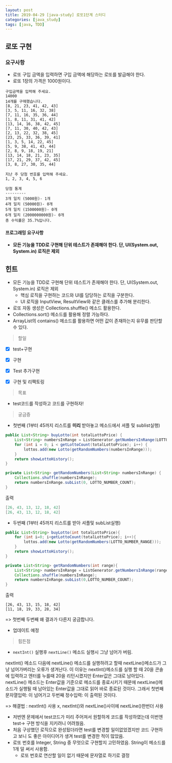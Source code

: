 ```yaml
---
layout: post
title: 2019-04-29 [java-study] 로또1단계 스터디
categories: [java_study]
tags: [java, TDD]
---
```

## 로또 구현

### 요구사항

- 로또 구입 금액을 입력하면 구입 금액에 해당하는 로또를 발급해야 한다.
- 로또 1장의 가격은 1000원이다.

```
구입금액을 입력해 주세요.
14000
14개를 구매했습니다.
[8, 21, 23, 41, 42, 43]
[3, 5, 11, 16, 32, 38]
[7, 11, 16, 35, 36, 44]
[1, 8, 11, 31, 41, 42]
[13, 14, 16, 38, 42, 45]
[7, 11, 30, 40, 42, 43]
[2, 13, 22, 32, 38, 45]
[23, 25, 33, 36, 39, 41]
[1, 3, 5, 14, 22, 45]
[5, 9, 38, 41, 43, 44]
[2, 8, 9, 18, 19, 21]
[13, 14, 18, 21, 23, 35]
[17, 21, 29, 37, 42, 45]
[3, 8, 27, 30, 35, 44]

지난 주 당첨 번호를 입력해 주세요.
1, 2, 3, 4, 5, 6

당첨 통계
---------
3개 일치 (5000원)- 1개
4개 일치 (50000원)- 0개
5개 일치 (1500000원)- 0개
6개 일치 (2000000000원)- 0개
총 수익률은 35.7%입니다.
```

#### 프로그래밍 요구사항

- **모든 기능을 TDD로 구현해 단위 테스트가 존재해야 한다. 단, UI(System.out, System.in) 로직은 제외**

## 힌트

- 모든 기능을 TDD로 구현해 단위 테스트가 존재해야 한다. 단, UI(System.out, System.in) 로직은 제외
  - 핵심 로직을 구현하는 코드와 UI를 담당하는 로직을 구분한다.
  - UI 로직을 InputView, ResultView와 같은 클래스를 추가해 분리한다.
- 로또 자동 생성은 Collections.shuffle() 메소드 활용한다.
- Collections.sort() 메소드를 활용해 정렬 가능하다.
- ArrayList의 contains() 메소드를 활용하면 어떤 값이 존재하는지 유무를 판단할 수 있다.



> 할일

- [x] test+구현
- [x] 구현
- [x] Test 추가구현
- [x] 구현 및 리팩토링



> 목표

- test코드를 작성하고 코드를 구현하자!



> 궁금증

- 첫번째 (1부터 45까지 리스트를 **미리** 받아놓고 메소드에서 셔플 및 sublist실행)

```java
public List<String> buyLotto(int totalLottoPrice) {
    List<String> numbersInRange = ListGenerator.getNumbersInRange(LOTTO_NUMBER_RANGE);
    for (int i = 0; i < getLottoCount(totalLottoPrice); i++) {
        lottos.add(new Lotto(getRandomNumbers(numbersInRange)));
    }
    return showLottoHistory();
}
```

```java
private List<String> getRandomNumbers(List<String> numbersInRange) {
    Collections.shuffle(numbersInRange);
    return numbersInRange.subList(0, LOTTO_NUMBER_COUNT);
}
```

출력

```java
[26, 43, 13, 12, 18, 42]
[26, 43, 13, 12, 18, 42]
```



- 두번째 (1부터 45까지 리스트를 받아 셔플및 subList실행)

```java
public List<String> buyLotto(int totalLottoPrice){
    for (int i=0; i<getLottoCount(totalLottoPrice); i++){
        lottos.add(new Lotto(getRandomNumbers(LOTTO_NUMBER_RANGE)));
    }
    return showLottoHistory();
}
```

```java
private List<String> getRandomNumbers(int range){
    List<String> numbersInRange = ListGenerator.getNumbersInRange(range);
    Collections.shuffle(numbersInRange);
    return numbersInRange.subList(0,LOTTO_NUMBER_COUNT);
}
```

출력

```
[26, 43, 13, 15, 18, 42]
[11, 18, 19, 33, 28, 34]
```



=> 첫번째 두번째 왜 결과가 다른지 궁금합니다.
- 업데이트 예정



> 힘든점

- `nextInt()` 실행후 `nextLine()` 메소드 실행시 그냥 넘어가 버림.

nextInt() 메소드 다음에 nextLine() 메소드를 실행하려고 할때 nextLine()메소드가 그냥 넘어가버리는 오류가 생겨난다.  이 이유는 nextInt()메소드를 실행 할 때 20을 콘솔에 입력하고 엔터를 누를때 20을 리턴시켰지만 Enter값은 그대로 남아있다. nextLine() 메소드는 Enter값을 기준으로 메소드를 종료시키기 때문에 nextLine()메소드가 실행될 때 남아있는 Enter값을 그대로 읽어 바로 종료된 것이다. 그래서 첫번째 문자열입력: 이 넘어가고 두번째 정수입력: 이 출력된 것이다.

=> 해결법 : nextInt() 사용 x, nextInt()와 nextLine()사이에 nextLine()한번더 사용

- 저번엔 문제에서 test코드가 미리 주어져서 원할하게 코드를 작성하였는데 이번엔 test-> 구현 방식을 지키려니 어려웠음.
- 처음 구상했던 로직으로 완성됬더라면 test를 변경할 일이없었겠지만 코드 구현하고 보니 도 좋은 아이디어가 생겨 test를 변경한 적이 많았음.
- 로또 번호를 Integer, String 중 무엇으로 구현할지 고민하였음. String이 메소드를 1개 덜 써서 사용함.
  - 로또 번호로 연산할 일이 없기 때문에 문자열로 하기로 결정





